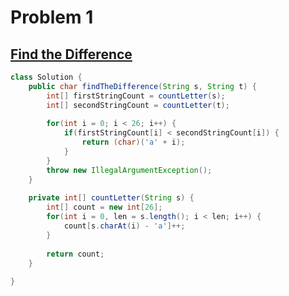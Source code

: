 # Problem 1

## [Find the Difference](https://leetcode.com/problems/find-the-difference/description/)
```java
class Solution {
    public char findTheDifference(String s, String t) {
        int[] firstStringCount = countLetter(s);
        int[] secondStringCount = countLetter(t);
        
        for(int i = 0; i < 26; i++) {
            if(firstStringCount[i] < secondStringCount[i]) {
                return (char)('a' + i);
            }
        }        
        throw new IllegalArgumentException();
    }
    
    private int[] countLetter(String s) {
        int[] count = new int[26];
        for(int i = 0, len = s.length(); i < len; i++) {
            count[s.charAt(i) - 'a']++;
        }
        
        return count;
    }
        
}
```

